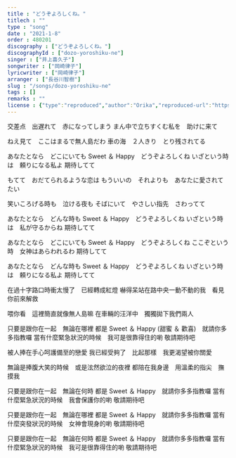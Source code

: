 ```yaml
---
title : "どうぞよろしくね。"
titlech : ""
type : "song"
date : "2021-1-8"
order : 480201
discography : ["どうぞよろしくね。"]
discographyId : ["dozo-yoroshiku-ne"]
singer : ["井上喜久子"]
songwriter : ["岡崎律子"]
lyricwriter : ["岡崎律子"]
arranger : ["長谷川智樹"]
slug : "/songs/dozo-yoroshiku-ne"
tags : []
remarks : ""
license : {"type":"reproduced","author":"Orika","reproduced-url":"https://orikamushi.netlify.app","reproduced-website":"織歌蟲"}
---
```


交差点　出遅れて　赤になってしまう 
まん中で立ちすくむ私を　助けに来て 

ねえ見て　ここはまるで無人島だわ 
車の海　２人きり　とり残されてる 

あなたとなら　どこにいても 
Sweet ＆ Happy　どうぞよろしくね 
いざという時は　頼りになる私よ 
期待してて 

もてて　おだてられるような恋は 
もういいの　それよりも　あなたに愛されてたい 

笑いころげる時も　泣ける夜も 
そばにいて　やさしい指先　さわってて 

あなたとなら　どんな時も 
Sweet ＆ Happy　どうぞよろしくね 
いざという時は　私が守るからね 
期待してて 

あなたとなら　どこにいても 
Sweet ＆ Happy　どうぞよろしくね 
ここぞという時　女神はあらわれるわ 
期待してて 

あなたとなら　どんな時も 
Sweet ＆ Happy　どうぞよろしくね 
いざという時は　頼りになる私よ 
期待してて
      

<!-- 翻译 -->

在過十字路口時衝太慢了　已經轉成紅燈
嚇得呆站在路中央一動不動的我　看見你前來解救

喂你看　這裡簡直就像無人島嘛
在車輛的汪洋中　獨獨拋下我們兩人

只要是跟你在一起　無論在哪裡
都是 Sweet ＆ Happy (甜蜜 ＆ 歡喜)　就請你多多指教囉
當有什麼緊急狀況的時候　我可是很靠得住的喲
敬請期待吧

被人捧在手心呵護備至的戀愛
我已經受夠了　比起那樣　我更渴望被你關愛

無論是捧腹大笑的時候　或是泫然欲泣的夜裡
都陪在我身邊　用溫柔的指尖　撫摸我

只要是跟你在一起　無論在何時
都是 Sweet ＆ Happy　就請你多多指教囉
當有什麼緊急狀況的時候　我會保護你的喲
敬請期待吧

只要是跟你在一起　無論在哪裡
都是 Sweet ＆ Happy　就請你多多指教囉
當有什麼突發狀況的時候　女神會現身的喲
敬請期待吧

只要是跟你在一起　無論在何時
都是 Sweet ＆ Happy　就請你多多指教囉
當有什麼緊急狀況的時候　我可是很靠得住的喲
敬請期待吧